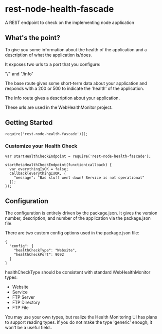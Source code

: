 # rest-node-health-fascade
A REST endpoint to check on the implementing node application

## What's the point?

To give you some information about the health of the application and a description of what the application is/does.

It exposes two urls to a port that you configure:

"/" and "/info"

The base route gives some short-term data about your application and responds with a 200 or 500 to indicate the 'health' of the application.

The info route gives a description about your application.

These urls are used in the WebHealthMonitor project.

## Getting Started

```
require('rest-node-health-fascade')();
```

### Customize your Health Check

```
var startHealthCheckEndpoint = require('rest-node-health-fascade');

startMetaHealthCheckEndpoint(function(callback) {
  var everythingIsOK = false;
  callback(everythingIsOK, {
    "message": "Bad stuff went down! Service is not operational"
  });
});

```

## Configuration

The configuration is entirely driven by the package.json. It gives the version number, description, and number of the application via the package.json file.

There are two custom config options used in the package.json file:

```
{
  "config": {
    "healthCheckType": "Website",
    "healthCheckPort": 9092
  }
}
```

healthCheckType should be consistent with standard WebHealthMonitor types:
* Website
* Service
* FTP Server
* FTP Directory
* FTP File

You may use your own types, but realize the Health Monitoring UI has plans to support reading types. If you do not make the type 'generic' enough, it won't be a useful field..
